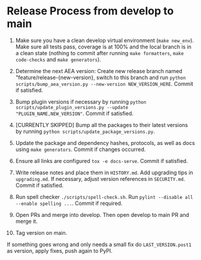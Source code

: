 
# Release Process from develop to main

1. Make sure you have a clean develop virtual environment (`make new_env`). Make sure all tests pass, coverage is at 100% and the local branch is in a clean state (nothing to commit after running `make formatters`, `make code-checks` and `make generators`).

2. Determine the next AEA version: Create new release branch named "feature/release-{new-version}, switch to this branch and run `python scripts/bump_aea_version.py --new-version NEW_VERSION_HERE`. Commit if satisfied.

3. Bump plugin versions if necessary by running `python scripts/update_plugin_versions.py --update "PLUGIN_NAME,NEW_VERSION"`. Commit if satisfied.

4. [CURRENTLY SKIPPED] Bump all the packages to their latest versions by running `python scripts/update_package_versions.py`.

5. Update the package and dependency hashes, protocols, as well as docs using `make generators`. Commit if changes occurred.

6. Ensure all links are configured `tox -e docs-serve`. Commit if satisfied.

7. Write release notes and place them in `HISTORY.md`. Add upgrading tips in `upgrading.md`. If necessary, adjust version references in `SECURITY.md`. Commit if satisfied.

8. Run spell checker `./scripts/spell-check.sh`. Run `pylint --disable all --enable spelling ...`. Commit if required.

9. Open PRs and merge into develop. Then open develop to main PR and merge it.

10. Tag version on main.


If something goes wrong and only needs a small fix do `LAST_VERSION.post1` as version, apply fixes, push again to PyPI.
